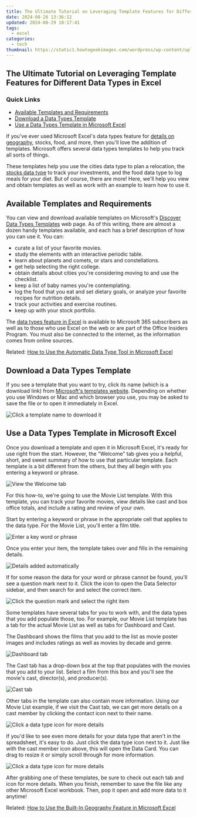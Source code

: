 ```yaml
---
title: The Ultimate Tutorial on Leveraging Template Features for Different Data Types in Excel
date: 2024-08-26 13:36:12
updated: 2024-08-29 10:17:41
tags:
  - excel
categories:
  - tech
thumbnail: https://static1.howtogeekimages.com/wordpress/wp-content/uploads/2021/04/microsoft-excel-logo.jpg
---
```


## The Ultimate Tutorial on Leveraging Template Features for Different Data Types in Excel

### Quick Links

* [Available Templates and Requirements](https://vp-tips.techidaily.com/new-mastering-access-the-journey-through-free-visual-resources-for-2024/)
* [Download a Data Types Template](https://extra-lessons.techidaily.com/leading-picture-data-holders/)
* [Use a Data Types Template in Microsoft Excel](https://screen-mirror.techidaily.com/how-to-stream-anything-from-poco-x5-pro-to-apple-tv-drfone-by-drfone-android/)

 If you've ever used Microsoft Excel's data types feature for [details on geography](https://win-forum.techidaily.com/master-the-process-resetting-dns-settings-for-windows-1011-users/), stocks, food, and more, then you'll love the addition of templates. Microsoft offers several data types templates to help you track all sorts of things.

 These templates help you use the cities data type to plan a relocation, the [stocks data type](https://screen-recording.techidaily.com/2024-approved-ultimate-guide-cost-effective-pc-screen-recording-apps/) to track your investments, and the food data type to log meals for your diet. But of course, there are more! Here, we'll help you view and obtain templates as well as work with an example to learn how to use it.

##  Available Templates and Requirements

 You can view and download available templates on Microsoft's [Discover Data Types Templates](https://techcommunity.microsoft.com/t5/excel-blog/discover-data-types-templates/ba-p/2037252) web page. As of this writing, there are almost a dozen handy templates available, and each has a brief description of how you can use it. You can:

* curate a list of your favorite movies.
* study the elements with an interactive periodic table.
* learn about planets and comets, or stars and constellations.
* get help selecting the right college.
* obtain details about cities you're considering moving to and use the checklist.
* keep a list of baby names you're contemplating.
* log the food that you eat and set dietary goals, or analyze your favorite recipes for nutrition details.
* track your activities and exercise routines.
* keep up with your stock portfolio.

 The [data types feature in Excel](https://desktop-recording.techidaily.com/updated-2024-approved-sign-up-process-for-using-google-meet/) is available to Microsoft 365 subscribers as well as to those who use Excel on the web or are part of the Office Insiders Program. You must also be connected to the internet, as the information comes from online sources.

Related: [How to Use the Automatic Data Type Tool in Microsoft Excel](https://desktop-recording.techidaily.com/updated-2024-approved-sign-up-process-for-using-google-meet/) 

##  Download a Data Types Template

 If you see a template that you want to try, click its name (which is a download link) from [Microsoft's templates website](https://techcommunity.microsoft.com/t5/excel-blog/discover-data-types-templates/ba-p/2037252). Depending on whether you use Windows or Mac and which browser you use, you may be asked to save the file or to open it immediately in Excel.

![Click a template name to download it](https://static1.howtogeekimages.com/wordpress/wp-content/uploads/2021/05/FavoriteMovieList-ExcelDataTypesTemplate.png) 

##  Use a Data Types Template in Microsoft Excel

 Once you download a template and open it in Microsoft Excel, it's ready for use right from the start. However, the "Welcome" tab gives you a helpful, short, and sweet summary of how to use that particular template. Each template is a bit different from the others, but they all begin with you entering a keyword or phrase.

![View the Welcome tab](https://static1.howtogeekimages.com/wordpress/wp-content/uploads/2021/05/Welcome-ExcelDataTypesTemplate.png) 

 For this how-to, we're going to use the Movie List template. With this template, you can track your favorite movies, view details like cast and box office totals, and include a rating and review of your own.

 Start by entering a keyword or phrase in the appropriate cell that applies to the data type. For the Movie List, you'll enter a film title.

![Enter a key word or phrase](https://static1.howtogeekimages.com/wordpress/wp-content/uploads/2021/05/TypeHere-ExcelDataTypesTemplate.png) 

 Once you enter your item, the template takes over and fills in the remaining details.

![Details added automatically](https://static1.howtogeekimages.com/wordpress/wp-content/uploads/2021/05/DataDetailsAdded-ExcelDataTypesTemplate.png) 

 If for some reason the data for your word or phrase cannot be found, you'll see a question mark next to it. Click the icon to open the Data Selector sidebar, and then search for and select the correct item.

![Click the question mark and select the right item](https://static1.howtogeekimages.com/wordpress/wp-content/uploads/2021/05/SelectCorrect-ExcelDataTypesTemplate.png) 

 Some templates have several tabs for you to work with, and the data types that you add populate those, too. For example, our Movie List template has a tab for the actual Movie List as well as tabs for Dashboard and Cast.

 The Dashboard shows the films that you add to the list as movie poster images and includes ratings as well as movies by decade and genre.

![Dashboard tab](https://static1.howtogeekimages.com/wordpress/wp-content/uploads/2021/05/Dashboard-ExcelDataTypesTemplate.png) 

 The Cast tab has a drop-down box at the top that populates with the movies that you add to your list. Select a film from this box and you'll see the movie's cast, director(s), and producer(s).

![Cast tab](https://static1.howtogeekimages.com/wordpress/wp-content/uploads/2021/05/Cast-ExcelDataTypesTemplate.png) 

 Other tabs in the template can also contain more information. Using our Movie List example, if we visit the Cast tab, we can get more details on a cast member by clicking the contact icon next to their name.

![Click a data type icon for more details](https://static1.howtogeekimages.com/wordpress/wp-content/uploads/2021/05/MoreDetails-ExcelDataTypesTemplate.png) 

 If you'd like to see even more details for your data type that aren't in the spreadsheet, it's easy to do. Just click the data type icon next to it. Just like with the cast member icon above, this will open the Data Card. You can drag to resize it or simply scroll through for more information.

![Click a data type icon for more details](https://static1.howtogeekimages.com/wordpress/wp-content/uploads/2021/05/MovieListDataCard-ExcelDataTypesTemplate.png) 

 After grabbing one of these templates, be sure to check out each tab and icon for more details. When you finish, remember to save the file like any other Microsoft Excel workbook. Then, pop it open and add more data to it anytime!

Related: [How to Use the Built-In Geography Feature in Microsoft Excel](https://win-forum.techidaily.com/master-the-process-resetting-dns-settings-for-windows-1011-users/)

<ins class="adsbygoogle"
     style="display:block"
     data-ad-format="autorelaxed"
     data-ad-client="ca-pub-7571918770474297"
     data-ad-slot="1223367746"></ins>



<ins class="adsbygoogle"
     style="display:block"
     data-ad-client="ca-pub-7571918770474297"
     data-ad-slot="8358498916"
     data-ad-format="auto"
     data-full-width-responsive="true"></ins>
